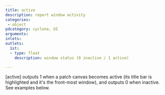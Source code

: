 ```yaml
---
title: active
description: report window activity
categories:
 - object
pdcategory: cyclone, UI
arguments:
inlets:
outlets:
  1st:
  - type: float
    description: window status (0 inactive / 1 active)

---
```


[active] outputs 1 when a patch canvas becomes active (its title bar is highlighted and it's the front-most window), and outputs 0 when inactive. See examples below.

